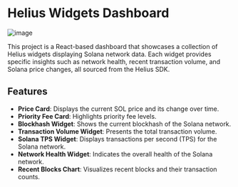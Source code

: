 # Helius Widgets Dashboard

![image](https://github.com/user-attachments/assets/942343fe-cf7a-4332-8732-2c3f7a25977d)

This project is a React-based dashboard that showcases a collection of Helius widgets displaying Solana network data. Each widget provides specific insights such as network health, recent transaction volume, and Solana price changes, all sourced from the Helius SDK.

## Features

- **Price Card**: Displays the current SOL price and its change over time.
- **Priority Fee Card**: Highlights priority fee levels.
- **Blockhash Widget**: Shows the current blockhash of the Solana network.
- **Transaction Volume Widget**: Presents the total transaction volume.
- **Solana TPS Widget**: Displays transactions per second (TPS) for the Solana network.
- **Network Health Widget**: Indicates the overall health of the Solana network.
- **Recent Blocks Chart**: Visualizes recent blocks and their transaction counts.
